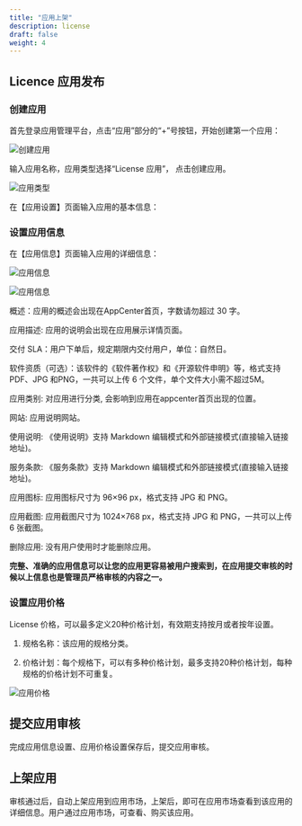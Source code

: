 ```yaml
---
title: "应用上架"
description: license
draft: false
weight: 4
---
```


## Licence 应用发布

### 创建应用

首先登录应用管理平台，点击“应用”部分的“+”号按钮，开始创建第一个应用：

![创建应用](/appcenter/dev-platform/license-guide/_image/create-license-app.png)

输入应用名称，应用类型选择“License 应用”， 点击创建应用。

![应用类型](/appcenter/dev-platform/license-guide/_image/license-app-type.png)

在【应用设置】页面输入应用的基本信息：

### 设置应用信息

在【应用信息】页面输入应用的详细信息：

![应用信息](/appcenter/dev-platform/license-guide/_image/app-info1.png)

![应用信息](/appcenter/dev-platform/license-guide/_image/app-info2.png)

概述：应用的概述会出现在AppCenter首页，字数请勿超过 30 字。

应用描述: 应用的说明会出现在应用展示详情页面。

交付 SLA：用户下单后，规定期限内交付用户，单位：自然日。

软件资质（可选）：该软件的《软件著作权》和《开源软件申明》等，格式支持 PDF、JPG 和PNG，一共可以上传 6 个文件，单个文件大小需不超过5M。

应用类别: 对应用进行分类, 会影响到应用在appcenter首页出现的位置。

网站: 应用说明网站。

使用说明: 《使用说明》支持 Markdown 编辑模式和外部链接模式(直接输入链接地址)。

服务条款: 《服务条款》支持 Markdown 编辑模式和外部链接模式(直接输入链接地址)。

应用图标: 应用图标尺寸为 96×96 px，格式支持 JPG 和 PNG。

应用截图: 应用截图尺寸为 1024×768 px，格式支持 JPG 和 PNG，一共可以上传 6 张截图。

删除应用: 没有用户使用时才能删除应用。

**完整、准确的应用信息可以让您的应用更容易被用户搜索到，在应用提交审核的时候以上信息也是管理员严格审核的内容之一。**


### 设置应用价格

License 价格，可以最多定义20种价格计划，有效期支持按月或者按年设置。

1. 规格名称：该应用的规格分类。

2. 价格计划：每个规格下，可以有多种价格计划，最多支持20种价格计划，每种规格的价格计划不可重复。

![应用价格](/appcenter/dev-platform/license-guide/_image/app-price.png)


## 提交应用审核

完成应用信息设置、应用价格设置保存后，提交应用审核。

## 上架应用

审核通过后，自动上架应用到应用市场，上架后，即可在应用市场查看到该应用的详细信息。用户通过应用市场，可查看、购买该应用。
